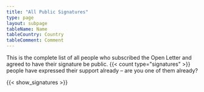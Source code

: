 ```yaml
---
title: "All Public Signatures"
type: page
layout: subpage
tableName: Name
tableCountry: Country
tableComment: Comment
---
```


This is the complete list of all people who subscribed the Open Letter and agreed to have their signature be public. {{< count type="signatures" >}} people have expressed their support already – are you one of them already?

{{< show_signatures >}}

